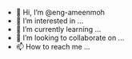 - 👋 Hi, I’m @eng-ameenmoh
- 👀 I’m interested in ...
- 🌱 I’m currently learning ...
- 💞️ I’m looking to collaborate on ...
- 📫 How to reach me ...

<!---
eng-ameenmoh/eng-ameenmoh is a ✨ special ✨ repository because its `README.md` (this file) appears on your GitHub profile.
You can click the Preview link to take a look at your changes.
--->
